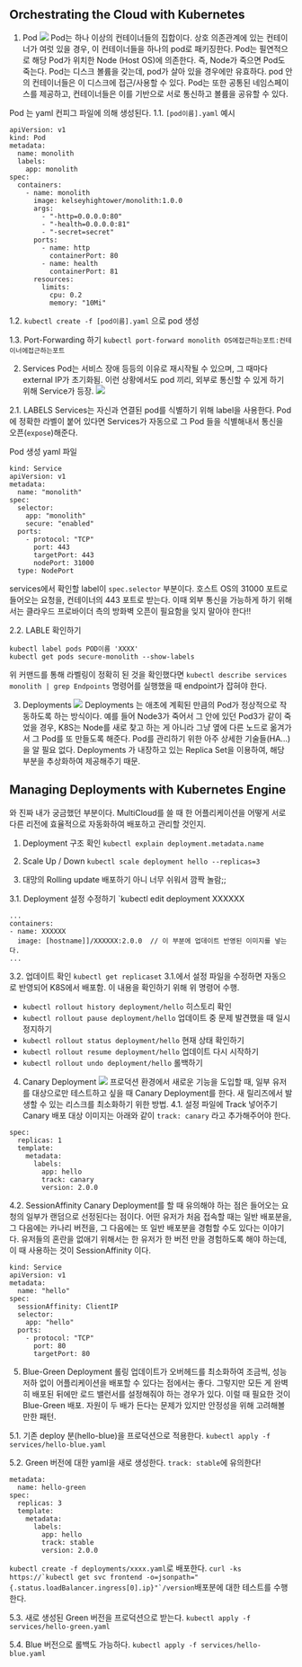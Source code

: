 ## Orchestrating the Cloud with Kubernetes
1. Pod
![](https://gcpstaging-qwiklab-website-prod.s3.amazonaws.com/bundles/assets/b73bcce701677c046738d0175fdea7cfc3a0a8e6b58a1c7a90293e7a531a91fc.jpg)
Pod는 하나 이상의 컨테이너들의 집합이다. 상호 의존관계에 있는 컨테이너가 여럿 있을 경우, 이 컨테이너들을 하나의 pod로 패키징한다.
Pod는 필연적으로 해당 Pod가 위치한 Node (Host OS)에 의존한다. 즉, Node가 죽으면 Pod도 죽는다.
Pod는 디스크 볼륨을 갖는데, pod가 살아 있을 경우에만 유효하다. pod 안의 컨테이너들은 이 디스크에 접근/사용할 수 있다. Pod는 또한 공통된 네임스페이스를 제공하고, 컨테이너들은 이를 기반으로 서로 통신하고 볼륨을 공유할 수 있다.


Pod 는 yaml 컨피그 파일에 의해 생성된다.
1.1. `[pod이름].yaml` 예시
```
apiVersion: v1
kind: Pod
metadata:
  name: monolith
  labels:
    app: monolith
spec:
  containers:
    - name: monolith
      image: kelseyhightower/monolith:1.0.0
      args:
        - "-http=0.0.0.0:80"
        - "-health=0.0.0.0:81"
        - "-secret=secret"
      ports:
        - name: http
          containerPort: 80
        - name: health
          containerPort: 81
      resources:
        limits:
          cpu: 0.2
          memory: "10Mi"
```
1.2. `kubectl create -f [pod이름].yaml` 으로 pod 생성


1.3. Port-Forwarding 하기
`kubectl port-forward monolith OS에접근하는포트:컨테이너에접근하는포트`


2. Services
Pod는 서비스 장애 등등의 이유로 재시작될 수 있으며, 그 때마다 external IP가 초기화됨. 이런 상황에서도 pod 끼리, 외부로 통신할 수 있게 하기 위해 Service가 등장.
![](https://gcpstaging-qwiklab-website-prod.s3.amazonaws.com/bundles/assets/260d13ff7dba012c2a783d6f0143c1587e70d43ff4a199facf9990e4cb9bc0bf.jpg)

2.1. LABELS
Services는 자신과 연결된 pod를 식별하기 위해 label을 사용한다. Pod에 정확한 라벨이 붙어 있다면 Services가 자동으로 그 Pod 들을 식별해내서 통신을 오픈(`expose`)해준다.

Pod 생성 yaml 파일
```
kind: Service
apiVersion: v1
metadata:
  name: "monolith"
spec:
  selector:
    app: "monolith"
    secure: "enabled"
  ports:
    - protocol: "TCP"
      port: 443
      targetPort: 443
      nodePort: 31000
  type: NodePort
```
services에서 확인할 label이 `spec.selector` 부분이다.
호스트 OS의 31000 포트로 들어오는 요청을, 컨테이너의 443 포트로 받는다.
이때 외부 통신을 가능하게 하기 위해서는 클라우드 프로바이더 측의 방화벽 오픈이 필요함을 잊지 말아야 한다!!

2.2. LABLE 확인하기
```
kubectl label pods POD이름 'XXXX'
kubectl get pods secure-monolith --show-labels
```
위 커맨드를 통해 라벨링이 정확히 된 것을 확인했다면 `kubectl describe services monolith | grep Endpoints` 명령어를 실행했을 때 endpoint가 잡혀야 한다.


3. Deployments
![](https://gcpstaging-qwiklab-website-prod.s3.amazonaws.com/bundles/assets/7c7e19c4637183928b072e7291bc0a3484bd30827d72070c103ba10746bdb81a.jpg)
Deployments 는 애초에 계획된 만큼의 Pod가 정상적으로 작동하도록 하는 방식이다. 예를 들어 Node3가 죽어서 그 안에 있던 Pod3가 같이 죽었을 경우, K8S는 Node를 새로 찾고 하는 게 아니라 그냥 옆에 다른 노드로 옮겨가서 그 Pod를 또 만들도록 해준다.
Pod를 관리하기 위한 아주 상세한 기술들(HA...)을 알 필요 없다. Deployments 가 내장하고 있는 Replica Set을 이용하여, 해당 부분을 추상화하여 제공해주기 때문. 




## Managing Deployments with Kubernetes Engine
와 진짜 내가 궁금했던 부분이다. MultiCloud를 쓸 때 한 어플리케이션을 어떻게 서로 다른 리전에 효율적으로 자동화하여 배포하고 관리할 것인지.

1. Deployment 구조 확인
`kubectl explain deployment.metadata.name`

2. Scale Up / Down
`kubectl scale deployment hello --replicas=3`

3. 대망의 Rolling update 배포하기
아니 너무 쉬워서 깜짝 놀람;;

3.1. Deployment 설정 수정하기
`kubectl edit deployment XXXXXX
```
...
containers:
- name: XXXXXX
  image: [hostname]]/XXXXXX:2.0.0  // 이 부분에 업데이트 반영된 이미지를 넣는다.
...
```

3.2. 업데이트 확인
`kubectl get replicaset`
3.1.에서 설정 파일을 수정하면 자동으로 반영되어 K8S에서 배포함. 이 내용을 확인하기 위해 위 명령어 수행.
* `kubectl rollout history deployment/hello` 히스토리 확인
* `kubectl rollout pause deployment/hello` 업데이트 중 문제 발견했을 때 일시정지하기
* `kubectl rollout status deployment/hello` 현재 상태 확인하기
* `kubectl rollout resume deployment/hello` 업데이트 다시 시작하기
* `kubectl rollout undo deployment/hello` 롤백하기

4. Canary Deployment
![](https://gcpstaging-qwiklab-website-prod.s3.amazonaws.com/bundles/assets/a92ae020fe45c962846f03a4dcf30f0002c9b50a09a04a6024c5706ae65a668c.png)
프로덕션 환경에서 새로운 기능을 도입할 때, 일부 유저를 대상으로만 테스트하고 싶을 때 Canary Deployment를 한다. 새 릴리즈에서 발생할 수 있는 리스크를 최소화하기 위한 방법.
4.1. 설정 파일에 Track 넣어주기
Canary 배포 대상 이미지는 아래와 같이 `track: canary` 라고 추가해주어야 한다.
```
spec:
  replicas: 1
  template:
    metadata:
      labels:
        app: hello
        track: canary
        version: 2.0.0
```

4.2. SessionAffinity
Canary Deployment를 할 때 유의해야 하는 점은 들어오는 요청의 일부가 랜덤으로 선정된다는 점이다. 어떤 유저가 처음 접속할 때는 일반 배포분을, 그 다음에는 카나리 버전을, 그 다음에는 또 일반 배포분을 경험할 수도 있다는 이야기다. 유저들의 혼란을 없애기 위해서는 한 유저가 한 버전 만을 경험하도록 해야 하는데, 이 때 사용하는 것이 SessionAffinity 이다.
```
kind: Service
apiVersion: v1
metadata:
  name: "hello"
spec:
  sessionAffinity: ClientIP
  selector:
    app: "hello"
  ports:
    - protocol: "TCP"
      port: 80
      targetPort: 80
```

5. Blue-Green Deployment
롤링 업데이트가 오버헤드를 최소화하여 조금씩, 성능 저하 없이 어플리케이션을 배포할 수 있다는 점에서는 좋다. 그렇지만 모든 게 완벽히 배포된 뒤에만 로드 밸런서를 설정해줘야 하는 경우가 있다. 이럴 때 필요한 것이 Blue-Green 배포.
자원이 두 배가 든다는 문제가 있지만 안정성을 위해 고려해볼 만한 패턴.

5.1. 기존 deploy 분(hello-blue)을 프로덕션으로 적용한다.
`kubectl apply -f services/hello-blue.yaml`

5.2. Green 버전에 대한 yaml을 새로 생성한다.
`track: stable`에 유의한다!
```
metadata:
  name: hello-green
spec:
  replicas: 3
  template:
    metadata:
      labels:
        app: hello
        track: stable
        version: 2.0.0
```

`kubectl create -f deployments/xxxx.yaml`로 배포한다.
```curl -ks https://`kubectl get svc frontend -o=jsonpath="{.status.loadBalancer.ingress[0].ip}"`/version```배포분에 대한 테스트를 수행한다.


5.3. 새로 생성된 Green 버전을 프로덕션으로 받는다.
`kubectl apply -f services/hello-green.yaml`

5.4. Blue 버전으로 롤백도 가능하다.
`kubectl apply -f services/hello-blue.yaml`
